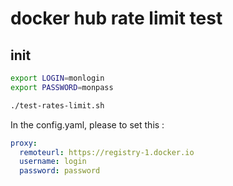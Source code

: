 docker hub rate limit test
===

## init

````bash
export LOGIN=monlogin
export PASSWORD=monpass

./test-rates-limit.sh
````

In the config.yaml, please to set this :

```yaml
proxy:
  remoteurl: https://registry-1.docker.io
  username: login
  password: password
```

